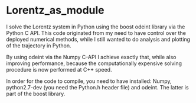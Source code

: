 # Lorentz_as_module
I solve the Lorentz system in Python using the boost odeint library via the Python C API.
This code originated from my need to have control over the deployed numerical methods, while I still wanted to do analysis and plotting of the trajectory in Python.

By using odeint via the Numpy C-API I achieve exactly that, while also improving performance, because the computationally expensive solving procedure is now performed at C++ speed.

In order for the code to compile, you need to have installed: Numpy, python2.7-dev (you need the Python.h header file) and odeint. The latter is part of the boost library.
